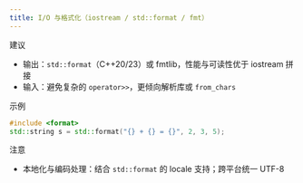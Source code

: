 ```yaml
---
title: I/O 与格式化（iostream / std::format / fmt）
---
```


建议
- 输出：`std::format`（C++20/23）或 fmtlib，性能与可读性优于 iostream 拼接
- 输入：避免复杂的 `operator>>`，更倾向解析库或 `from_chars`

示例
```cpp
#include <format>
std::string s = std::format("{} + {} = {}", 2, 3, 5);
```

注意
- 本地化与编码处理：结合 `std::format` 的 locale 支持；跨平台统一 UTF-8
